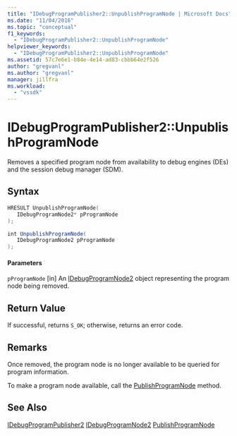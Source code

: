 ```yaml
---
title: "IDebugProgramPublisher2::UnpublishProgramNode | Microsoft Docs"
ms.date: "11/04/2016"
ms.topic: "conceptual"
f1_keywords:
  - "IDebugProgramPublisher2::UnpublishProgramNode"
helpviewer_keywords:
  - "IDebugProgramPublisher2::UnpublishProgramNode"
ms.assetid: 57c7e6e1-b84e-4e14-ad83-cbbb64e2f526
author: "gregvanl"
ms.author: "gregvanl"
manager: jillfra
ms.workload:
  - "vssdk"
---
```

# IDebugProgramPublisher2::UnpublishProgramNode
Removes a specified program node from availability to debug engines (DEs) and the session debug manager (SDM).

## Syntax

```cpp
HRESULT UnpublishProgramNode(
   IDebugProgramNode2* pProgramNode
);
```

```csharp
int UnpublishProgramNode(
   IDebugProgramNode2 pProgramNode
);
```

#### Parameters
 `pProgramNode`
 [in] An [IDebugProgramNode2](../../../extensibility/debugger/reference/idebugprogramnode2.md) object representing the program node being removed.

## Return Value
 If successful, returns `S_OK`; otherwise, returns an error code.

## Remarks
 Once removed, the program node is no longer available to be queried for program information.

 To make a program node available, call the [PublishProgramNode](../../../extensibility/debugger/reference/idebugprogrampublisher2-publishprogramnode.md) method.

## See Also
 [IDebugProgramPublisher2](../../../extensibility/debugger/reference/idebugprogrampublisher2.md)
 [IDebugProgramNode2](../../../extensibility/debugger/reference/idebugprogramnode2.md)
 [PublishProgramNode](../../../extensibility/debugger/reference/idebugprogrampublisher2-publishprogramnode.md)